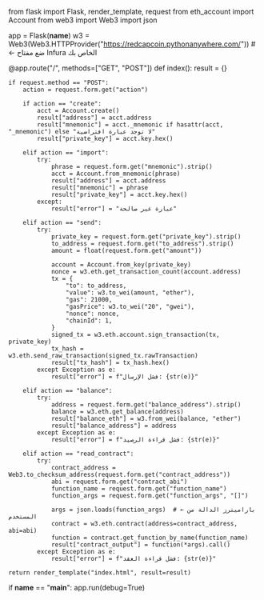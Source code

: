 from flask import Flask, render_template, request
from eth_account import Account
from web3 import Web3
import json

app = Flask(__name__)
w3 = Web3(Web3.HTTPProvider("https://redcapcoin.pythonanywhere.com/"))  # ← ضع مفتاح Infura الخاص بك

@app.route("/", methods=["GET", "POST"])
def index():
    result = {}
    
    if request.method == "POST":
        action = request.form.get("action")
        
        if action == "create":
            acct = Account.create()
            result["address"] = acct.address
            result["mnemonic"] = acct._mnemonic if hasattr(acct, "_mnemonic") else "لا توجد عبارة افتراضية"
            result["private_key"] = acct.key.hex()
        
        elif action == "import":
            try:
                phrase = request.form.get("mnemonic").strip()
                acct = Account.from_mnemonic(phrase)
                result["address"] = acct.address
                result["mnemonic"] = phrase
                result["private_key"] = acct.key.hex()
            except:
                result["error"] = "عبارة غير صالحة"

        elif action == "send":
            try:
                private_key = request.form.get("private_key").strip()
                to_address = request.form.get("to_address").strip()
                amount = float(request.form.get("amount"))
                
                account = Account.from_key(private_key)
                nonce = w3.eth.get_transaction_count(account.address)
                tx = {
                    "to": to_address,
                    "value": w3.to_wei(amount, "ether"),
                    "gas": 21000,
                    "gasPrice": w3.to_wei("20", "gwei"),
                    "nonce": nonce,
                    "chainId": 1,
                }
                signed_tx = w3.eth.account.sign_transaction(tx, private_key)
                tx_hash = w3.eth.send_raw_transaction(signed_tx.rawTransaction)
                result["tx_hash"] = tx_hash.hex()
            except Exception as e:
                result["error"] = f"فشل الإرسال: {str(e)}"

        elif action == "balance":
            try:
                address = request.form.get("balance_address").strip()
                balance = w3.eth.get_balance(address)
                result["balance_eth"] = w3.from_wei(balance, "ether")
                result["balance_address"] = address
            except Exception as e:
                result["error"] = f"فشل قراءة الرصيد: {str(e)}"

        elif action == "read_contract":
            try:
                contract_address = Web3.to_checksum_address(request.form.get("contract_address"))
                abi = request.form.get("contract_abi")
                function_name = request.form.get("function_name")
                function_args = request.form.get("function_args", "[]")

                args = json.loads(function_args)  # ← باراميترز الدالة من المستخدم
                contract = w3.eth.contract(address=contract_address, abi=abi)
                function = contract.get_function_by_name(function_name)
                result["contract_output"] = function(*args).call()
            except Exception as e:
                result["error"] = f"فشل قراءة العقد: {str(e)}"
    
    return render_template("index.html", result=result)

if __name__ == "__main__":
    app.run(debug=True)

